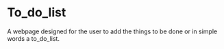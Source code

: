 # To_do_list
A webpage designed for the user to add the things to be done or in simple words a to_do_list.
